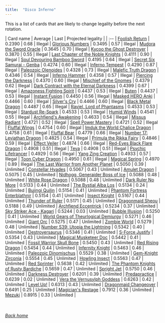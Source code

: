 ```yaml
---
title:  "Disco Inferno"
---
```


This is a list of cards that are likely to change legality before the next rotation.

| Card name | Average | Last | Projected legality |
| :-- |
[Foolish Return](https://db.ygoprodeck.com/card/?search=Foolish%20Return) | 0.2390 | 0.68 | Illegal |
[Glorious Numbers](https://db.ygoprodeck.com/card/?search=Glorious%20Numbers) | 0.3495 | 0.57 | Illegal |
[Mudora the Sword Oracle](https://db.ygoprodeck.com/card/?search=Mudora%20the%20Sword%20Oracle) | 0.3645 | 0.70 | Illegal |
[Kycoo the Ghost Destroyer](https://db.ygoprodeck.com/card/?search=Kycoo%20the%20Ghost%20Destroyer) | 0.3870 | 0.55 | Illegal |
[Last Chapter of the Noble Knights](https://db.ygoprodeck.com/card/?search=Last%20Chapter%20of%20the%20Noble%20Knights) | 0.4111 | 0.90 | Illegal |
[Soul Devouring Bamboo Sword](https://db.ygoprodeck.com/card/?search=Soul%20Devouring%20Bamboo%20Sword) | 0.4195 | 0.64 | Illegal |
[Secret Six Samurai - Genba](https://db.ygoprodeck.com/card/?search=Secret%20Six%20Samurai%20-%20Genba) | 0.4274 | 0.60 | Illegal |
[Inferno Tempest](https://db.ygoprodeck.com/card/?search=Inferno%20Tempest) | 0.4290 | 0.87 | Illegal |
[Paleozoic Olenoides](https://db.ygoprodeck.com/card/?search=Paleozoic%20Olenoides) | 0.4328 | 0.73 | Illegal |
[Malefic Truth Dragon](https://db.ygoprodeck.com/card/?search=Malefic%20Truth%20Dragon) | 0.4346 | 0.54 | Illegal |
[Inferno Hammer](https://db.ygoprodeck.com/card/?search=Inferno%20Hammer) | 0.4358 | 0.57 | Illegal |
[Piercing the Darkness](https://db.ygoprodeck.com/card/?search=Piercing%20the%20Darkness) | 0.4370 | 0.60 | Illegal |
[Mischief of the Gnomes](https://db.ygoprodeck.com/card/?search=Mischief%20of%20the%20Gnomes) | 0.4379 | 0.62 | Illegal |
[Dark Contract with the Eternal Darkness](https://db.ygoprodeck.com/card/?search=Dark%20Contract%20with%20the%20Eternal%20Darkness) | 0.4399 | 0.67 | Illegal |
[Amazoness Fighting Spirit](https://db.ygoprodeck.com/card/?search=Amazoness%20Fighting%20Spirit) | 0.4437 | 0.53 | Illegal |
[Buten](https://db.ygoprodeck.com/card/?search=Buten) | 0.4437 | 0.53 | Illegal |
[Instant Fusion](https://db.ygoprodeck.com/card/?search=Instant%20Fusion) | 0.4450 | 0.56 | Illegal |
[Masked HERO Anki](https://db.ygoprodeck.com/card/?search=Masked%20HERO%20Anki) | 0.4466 | 0.60 | Illegal |
[Silver's Cry](https://db.ygoprodeck.com/card/?search=Silver's%20Cry) | 0.4466 | 0.60 | Illegal |
[Black Metal Dragon](https://db.ygoprodeck.com/card/?search=Black%20Metal%20Dragon) | 0.4487 | 0.65 | Illegal |
[Raviel, Lord of Phantasms](https://db.ygoprodeck.com/card/?search=Raviel,%20Lord%20of%20Phantasms) | 0.4533 | 0.53 | Illegal |
[Stardust Re-Spark](https://db.ygoprodeck.com/card/?search=Stardust%20Re-Spark) | 0.4533 | 0.53 | Illegal |
[Humid Winds](https://db.ygoprodeck.com/card/?search=Humid%20Winds) | 0.4541 | 0.55 | Illegal |
[Archfiend's Awakening](https://db.ygoprodeck.com/card/?search=Archfiend's%20Awakening) | 0.4633 | 0.54 | Illegal |
[Missus Radiant](https://db.ygoprodeck.com/card/?search=Missus%20Radiant) | 0.4721 | 0.52 | Illegal |
[Spell Power Mastery](https://db.ygoprodeck.com/card/?search=Spell%20Power%20Mastery) | 0.4721 | 0.52 | Illegal |
[Fluffal Wings](https://db.ygoprodeck.com/card/?search=Fluffal%20Wings) | 0.4754 | 0.60 | Illegal |
[Imduk the World Chalice Dragon](https://db.ygoprodeck.com/card/?search=Imduk%20the%20World%20Chalice%20Dragon) | 0.4758 | 0.61 | Illegal |
[Fluffal Bear](https://db.ygoprodeck.com/card/?search=Fluffal%20Bear) | 0.4779 | 0.66 | Illegal |
[Number 17: Leviathan Dragon](https://db.ygoprodeck.com/card/?search=Number%2017:%20Leviathan%20Dragon) | 0.4825 | 0.54 | Illegal |
[Primula the Rikka Fairy](https://db.ygoprodeck.com/card/?search=Primula%20the%20Rikka%20Fairy) | 0.4846 | 0.59 | Illegal |
[Effect Veiler](https://db.ygoprodeck.com/card/?search=Effect%20Veiler) | 0.4874 | 0.66 | Illegal |
[Red-Eyes Black Flare Dragon](https://db.ygoprodeck.com/card/?search=Red-Eyes%20Black%20Flare%20Dragon) | 0.4908 | 0.51 | Illegal |
[Teva](https://db.ygoprodeck.com/card/?search=Teva) | 0.4908 | 0.51 | Illegal |
[Psychic Lifetrancer](https://db.ygoprodeck.com/card/?search=Psychic%20Lifetrancer) | 0.4929 | 0.56 | Illegal |
[Yang Zing Creation](https://db.ygoprodeck.com/card/?search=Yang%20Zing%20Creation) | 0.4933 | 0.57 | Illegal |
[Toon Cyber Dragon](https://db.ygoprodeck.com/card/?search=Toon%20Cyber%20Dragon) | 0.4950 | 0.61 | Illegal |
[Magical Spring](https://db.ygoprodeck.com/card/?search=Magical%20Spring) | 0.4970 | 0.89 | Illegal |
[The Last Warrior from Another Planet](https://db.ygoprodeck.com/card/?search=The%20Last%20Warrior%20from%20Another%20Planet) | 0.5050 | 0.39 | Unlimited |
[Constellar Hyades](https://db.ygoprodeck.com/card/?search=Constellar%20Hyades) | 0.5067 | 0.43 | Unlimited |
[Amulet Dragon](https://db.ygoprodeck.com/card/?search=Amulet%20Dragon) | 0.5075 | 0.45 | Unlimited |
[Nidhogg, Generaider Boss of Ice](https://db.ygoprodeck.com/card/?search=Nidhogg,%20Generaider%20Boss%20of%20Ice) | 0.5088 | 0.48 | Unlimited |
[White Rose Dragon](https://db.ygoprodeck.com/card/?search=White%20Rose%20Dragon) | 0.5088 | 0.48 | Unlimited |
[Dark Ruler No More](https://db.ygoprodeck.com/card/?search=Dark%20Ruler%20No%20More) | 0.5133 | 0.44 | Unlimited |
[The Bystial Alba Los](https://db.ygoprodeck.com/card/?search=The%20Bystial%20Alba%20Los) | 0.5134 | 0.24 | Unlimited |
[Bujingi Quilin](https://db.ygoprodeck.com/card/?search=Bujingi%20Quilin) | 0.5154 | 0.41 | Unlimited |
[Phantom Fortress Enterblathnir](https://db.ygoprodeck.com/card/?search=Phantom%20Fortress%20Enterblathnir) | 0.5154 | 0.41 | Unlimited |
[Insect Knight](https://db.ygoprodeck.com/card/?search=Insect%20Knight) | 0.5167 | 0.44 | Unlimited |
[Thunder of Ruler](https://db.ygoprodeck.com/card/?search=Thunder%20of%20Ruler) | 0.5171 | 0.45 | Unlimited |
[Dragonmaid Sheou](https://db.ygoprodeck.com/card/?search=Dragonmaid%20Sheou) | 0.5188 | 0.49 | Unlimited |
[Archfiend Eccentrick](https://db.ygoprodeck.com/card/?search=Archfiend%20Eccentrick) | 0.5234 | 0.37 | Unlimited |
[Sky Striker Ace - Kagari](https://db.ygoprodeck.com/card/?search=Sky%20Striker%20Ace%20-%20Kagari) | 0.5244 | 0.03 | Unlimited |
[Bubble Illusion](https://db.ygoprodeck.com/card/?search=Bubble%20Illusion) | 0.5250 | 0.41 | Unlimited |
[World Gears of Theurlogical Demiurgy](https://db.ygoprodeck.com/card/?search=World%20Gears%20of%20Theurlogical%20Demiurgy) | 0.5271 | 0.46 | Unlimited |
[Giant Orc](https://db.ygoprodeck.com/card/?search=Giant%20Orc) | 0.5275 | 0.47 | Unlimited |
[Zombie World](https://db.ygoprodeck.com/card/?search=Zombie%20World) | 0.5279 | 0.48 | Unlimited |
[Number S39: Utopia the Lightning](https://db.ygoprodeck.com/card/?search=Number%20S39:%20Utopia%20the%20Lightning) | 0.5342 | 0.40 | Unlimited |
[Destroyersaurus](https://db.ygoprodeck.com/card/?search=Destroyersaurus) | 0.5346 | 0.41 | Unlimited |
[S-Force Justify](https://db.ygoprodeck.com/card/?search=S-Force%20Justify) | 0.5354 | 0.43 | Unlimited |
[Magical Musketeer Doc](https://db.ygoprodeck.com/card/?search=Magical%20Musketeer%20Doc) | 0.5442 | 0.41 | Unlimited |
[Fossil Warrior Skull Bone](https://db.ygoprodeck.com/card/?search=Fossil%20Warrior%20Skull%20Bone) | 0.5450 | 0.43 | Unlimited |
[Red Rising Dragon](https://db.ygoprodeck.com/card/?search=Red%20Rising%20Dragon) | 0.5454 | 0.44 | Unlimited |
[Infernity Knight](https://db.ygoprodeck.com/card/?search=Infernity%20Knight) | 0.5463 | 0.46 | Unlimited |
[Paleozoic Dinomischus](https://db.ygoprodeck.com/card/?search=Paleozoic%20Dinomischus) | 0.5529 | 0.38 | Unlimited |
[Gem-Knight Zirconia](https://db.ygoprodeck.com/card/?search=Gem-Knight%20Zirconia) | 0.5554 | 0.45 | Unlimited |
[Howling Insect](https://db.ygoprodeck.com/card/?search=Howling%20Insect) | 0.5563 | 0.47 | Unlimited |
[Red Sprinter](https://db.ygoprodeck.com/card/?search=Red%20Sprinter) | 0.5638 | 0.42 | Unlimited |
[The Phantom Knights of Rusty Bardiche](https://db.ygoprodeck.com/card/?search=The%20Phantom%20Knights%20of%20Rusty%20Bardiche) | 0.5659 | 0.47 | Unlimited |
[Spright Jet](https://db.ygoprodeck.com/card/?search=Spright%20Jet) | 0.5750 | 0.46 | Unlimited |
[Darkness Destroyer](https://db.ygoprodeck.com/card/?search=Darkness%20Destroyer) | 0.6201 | 0.39 | Unlimited |
[Predapractice](https://db.ygoprodeck.com/card/?search=Predapractice) | 0.6239 | 0.02 | Unlimited |
[Vera the Vernusylph Goddess](https://db.ygoprodeck.com/card/?search=Vera%20the%20Vernusylph%20Goddess) | 0.6263 | 0.42 | Unlimited |
[Level Up!](https://db.ygoprodeck.com/card/?search=Level%20Up!) | 0.6313 | 0.43 | Unlimited |
[Dragonmaid Changeover](https://db.ygoprodeck.com/card/?search=Dragonmaid%20Changeover) | 0.6491 | 0.25 | Unlimited |
[Magician's Restage](https://db.ygoprodeck.com/card/?search=Magician's%20Restage) | 0.7912 | 0.36 | Unlimited |
[Mezuki](https://db.ygoprodeck.com/card/?search=Mezuki) | 0.8915 | 0.33 | Unlimited |

<br>

###### [Back home](index)